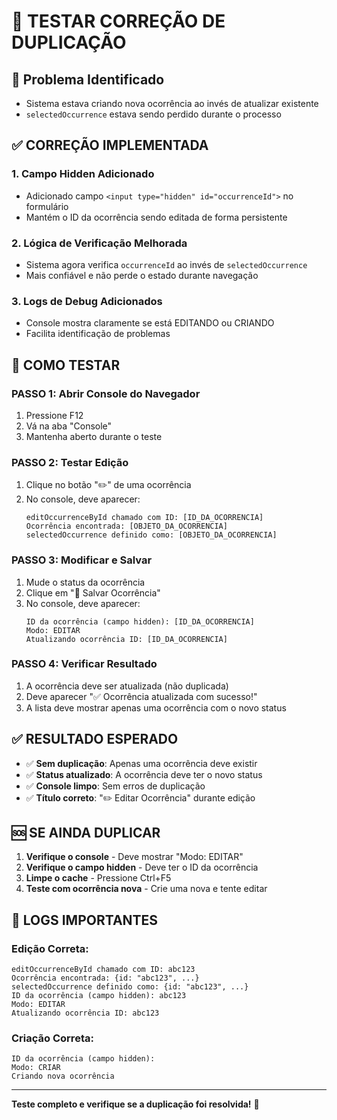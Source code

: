 # 🧪 TESTAR CORREÇÃO DE DUPLICAÇÃO

## 🚨 Problema Identificado
- Sistema estava criando nova ocorrência ao invés de atualizar existente
- `selectedOccurrence` estava sendo perdido durante o processo

## ✅ CORREÇÃO IMPLEMENTADA

### **1. Campo Hidden Adicionado**
- Adicionado campo `<input type="hidden" id="occurrenceId">` no formulário
- Mantém o ID da ocorrência sendo editada de forma persistente

### **2. Lógica de Verificação Melhorada**
- Sistema agora verifica `occurrenceId` ao invés de `selectedOccurrence`
- Mais confiável e não perde o estado durante navegação

### **3. Logs de Debug Adicionados**
- Console mostra claramente se está EDITANDO ou CRIANDO
- Facilita identificação de problemas

## 🧪 COMO TESTAR

### **PASSO 1: Abrir Console do Navegador**
1. Pressione F12
2. Vá na aba "Console"
3. Mantenha aberto durante o teste

### **PASSO 2: Testar Edição**
1. Clique no botão "✏️" de uma ocorrência
2. No console, deve aparecer:
   ```
   editOccurrenceById chamado com ID: [ID_DA_OCORRENCIA]
   Ocorrência encontrada: [OBJETO_DA_OCORRENCIA]
   selectedOccurrence definido como: [OBJETO_DA_OCORRENCIA]
   ```

### **PASSO 3: Modificar e Salvar**
1. Mude o status da ocorrência
2. Clique em "💾 Salvar Ocorrência"
3. No console, deve aparecer:
   ```
   ID da ocorrência (campo hidden): [ID_DA_OCORRENCIA]
   Modo: EDITAR
   Atualizando ocorrência ID: [ID_DA_OCORRENCIA]
   ```

### **PASSO 4: Verificar Resultado**
1. A ocorrência deve ser atualizada (não duplicada)
2. Deve aparecer "✅ Ocorrência atualizada com sucesso!"
3. A lista deve mostrar apenas uma ocorrência com o novo status

## ✅ RESULTADO ESPERADO

- ✅ **Sem duplicação**: Apenas uma ocorrência deve existir
- ✅ **Status atualizado**: A ocorrência deve ter o novo status
- ✅ **Console limpo**: Sem erros de duplicação
- ✅ **Título correto**: "✏️ Editar Ocorrência" durante edição

## 🆘 SE AINDA DUPLICAR

1. **Verifique o console** - Deve mostrar "Modo: EDITAR"
2. **Verifique o campo hidden** - Deve ter o ID da ocorrência
3. **Limpe o cache** - Pressione Ctrl+F5
4. **Teste com ocorrência nova** - Crie uma nova e tente editar

## 📝 LOGS IMPORTANTES

### **Edição Correta:**
```
editOccurrenceById chamado com ID: abc123
Ocorrência encontrada: {id: "abc123", ...}
selectedOccurrence definido como: {id: "abc123", ...}
ID da ocorrência (campo hidden): abc123
Modo: EDITAR
Atualizando ocorrência ID: abc123
```

### **Criação Correta:**
```
ID da ocorrência (campo hidden): 
Modo: CRIAR
Criando nova ocorrência
```

---

**Teste completo e verifique se a duplicação foi resolvida!** 🎉

